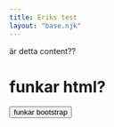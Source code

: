 ```yaml
---
title: Eriks test
layout: "base.njk"
---
```

är detta content??

<h1>funkar html?</h1>

<button class="btn btn-primary">funkar bootstrap</button>
